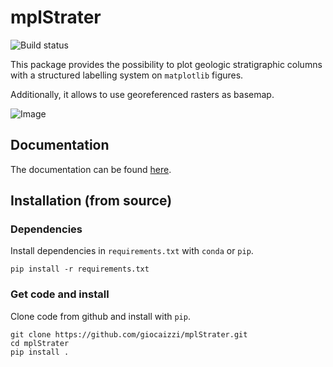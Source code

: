 # mplStrater

![Build status](https://app.travis-ci.com/giocaizzi/mplStrater.svg?branch=main)

This package provides the possibility to plot geologic stratigraphic columns with a structured labelling system on `matplotlib` figures.

Additionally, it allows to use georeferenced rasters as basemap.

![Image](data/temp.png)

## Documentation

The documentation can be found [here](https://giocaizzi.github.io/mplStrater/).

## Installation (from source)

### Dependencies

Install dependencies in `requirements.txt` with `conda` or `pip`.

```
pip install -r requirements.txt
```

### Get code and install

Clone code from github and install with `pip`.

```
git clone https://github.com/giocaizzi/mplStrater.git
cd mplStrater
pip install .
```
